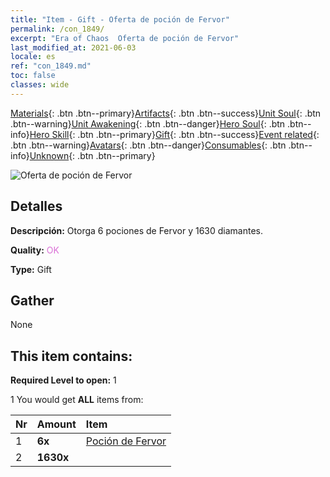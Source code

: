 ```yaml
---
title: "Item - Gift - Oferta de poción de Fervor"
permalink: /con_1849/
excerpt: "Era of Chaos  Oferta de poción de Fervor"
last_modified_at: 2021-06-03
locale: es
ref: "con_1849.md"
toc: false
classes: wide
---
```

 [Materials](/ItemsES/){: .btn .btn--primary}[Artifacts](/ItemsES/Artifacts/){: .btn .btn--success}[Unit Soul](/ItemsES/UnitSoul/){: .btn .btn--warning}[Unit Awakening](/ItemsES/UnitAwakening/){: .btn .btn--danger}[Hero Soul](/ItemsES/HeroSoul/){: .btn .btn--info}[Hero Skill](/ItemsES/HeroSkill/){: .btn .btn--primary}[Gift](/ItemsES/Gift/){: .btn .btn--success}[Event related](/ItemsES/Events/){: .btn .btn--warning}[Avatars](/ItemsES/Avatars/){: .btn .btn--danger}[Consumables](/ItemsES/Consumables/){: .btn .btn--info}[Unknown](/ItemsES/Unknown/){: .btn .btn--primary}

 ![Oferta de poción de Fervor](/images/t/i_907470.png)

## Detalles
 **Descripción:** Otorga 6 pociones de Fervor y 1630 diamantes.

 **Quality:** <span style="color: #DA70D6">OK</span>

 **Type:** Gift

## Gather

  None

## This item contains:

 **Required Level to open:** 1

 1 You would get **ALL** items  from:

  | Nr | Amount |     Item    |
  |:---|:-------|:------------|
  | 1 |  **6x** | [Poción de Fervor](/ItemsES/con_1850/) |  | 
  | 2 |  **1630x** | <i class="fas fa-gem"/> |  | 
